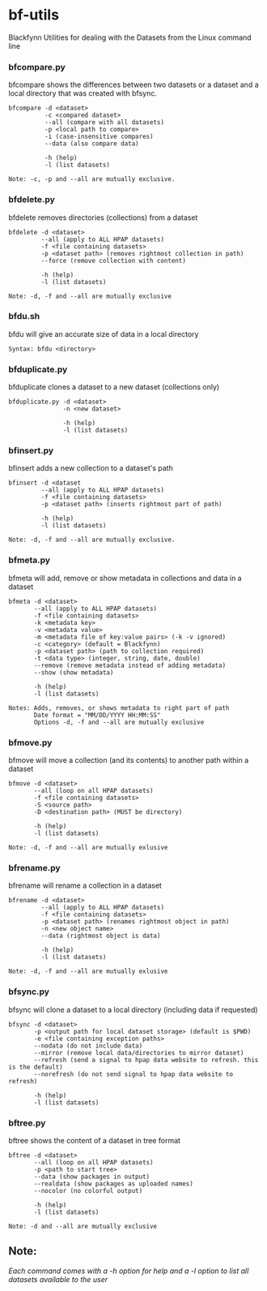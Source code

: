# bf-utils
Blackfynn Utilities for dealing with the Datasets from the Linux command line
### bfcompare.py
bfcompare shows the differences between two datasets or a dataset and a local directory that was created with bfsync.
```
bfcompare -d <dataset>
          -c <compared dataset>
          --all (compare with all datasets)
          -p <local path to compare>
          -i (case-insensitive compares)
          --data (also compare data)

          -h (help)
          -l (list datasets)

Note: -c, -p and --all are mutually exclusive.
```
### bfdelete.py
bfdelete removes directories (collections) from a dataset 
```
bfdelete -d <dataset>
         --all (apply to ALL HPAP datasets)
         -f <file containing datasets>
         -p <dataset path> (removes rightmost collection in path)
         --force (remove collection with content)

         -h (help)
         -l (list datasets)

Note: -d, -f and --all are mutually exclusive
```
### bfdu.sh
bfdu will give an accurate size of data in a local directory
```
Syntax: bfdu <directory>
```
### bfduplicate.py
bfduplicate clones a dataset to a new dataset (collections only)
```
bfduplicate.py -d <dataset>
               -n <new dataset>

               -h (help)
               -l (list datasets)
```
### bfinsert.py
bfinsert adds a new collection to a dataset's path
```
bfinsert -d <dataset
         --all (apply to ALL HPAP datasets)
         -f <file containing datasets>
         -p <dataset path> (inserts rightmost part of path)

         -h (help)
         -l (list datasets)

Note: -d, -f and --all are mutually exclusive.
```
### bfmeta.py
bfmeta will add, remove or show metadata in collections and data in a dataset
```
bfmeta -d <dataset>
       --all (apply to ALL HPAP datasets)
       -f <file containing datasets>
       -k <metadata key>
       -v <metadata value>
       -m <metadata file of key:value pairs> (-k -v ignored)
       -c <category> (default = Blackfynn)
       -p <dataset path> (path to collection required)
       -t <data type> (integer, string, date, double)
       --remove (remove metadata instead of adding metadata)
       --show (show metadata)

       -h (help)
       -l (list datasets)

Notes: Adds, removes, or shows metadata to right part of path
       Date format = "MM/DD/YYYY HH:MM:SS"
       Options -d, -f and --all are mutually exclusive
```
### bfmove.py
bfmove will move a collection (and its contents) to another path within a dataset
```
bfmove -d <dataset>
       --all (loop on all HPAP datasets)
       -f <file containing datasets>
       -S <source path>
       -D <destination path> (MUST be directory)

       -h (help)
       -l (list datasets)

Note: -d, -f and --all are mutually exlusive
```
### bfrename.py
bfrename will rename a collection in a dataset
```
bfrename -d <dataset>
         --all (apply to ALL HPAP datasets)
         -f <file containing datasets>
         -p <dataset path> (renames rightmost object in path)
         -n <new object name>
         --data (rightmost object is data)

         -h (help)
         -l (list datasets)

Note: -d, -f and --all are mutually exlusive
```
### bfsync.py
bfsync will clone a dataset to a local directory (including data if requested)
```
bfsync -d <dataset>
       -p <output path for local dataset storage> (default is $PWD)
       -e <file containing exception paths>
       --nodata (do not include data)
       --mirror (remove local data/directories to mirror dataset)
       --refresh (send a signal to hpap data website to refresh. this is the default)
       --norefresh (do not send signal to hpap data website to refresh)

       -h (help)
       -l (list datasets)
```
### bftree.py
bftree shows the content of a dataset in tree format
```
bftree -d <dataset>
       --all (loop on all HPAP datasets)
       -p <path to start tree>
       --data (show packages in output)
       --realdata (show packages as uploaded names)
       --nocolor (no colorful output)

       -h (help)
       -l (list datasets)

Note: -d and --all are mutually exclusive
```
## Note:
*Each command comes with a -h option for help and a -l option to list all 
datasets available to the user*
